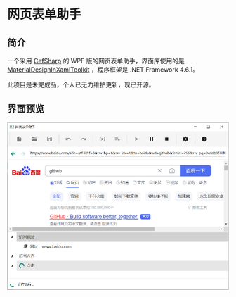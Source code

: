 # 网页表单助手

## 简介

一个采用 [CefSharp](https://github.com/cefsharp/CefSharp) 的 WPF 版的网页表单助手，界面库使用的是[MaterialDesignInXamlToolkit](https://github.com/MaterialDesignInXAML/MaterialDesignInXamlToolkit) ，程序框架是 .NET Framework 4.6.1。 

此项目是未完成品，个人已无力维护更新，现已开源。

## 界面预览

![](assets/README/2023-09-28-16-51-13-image.png)
